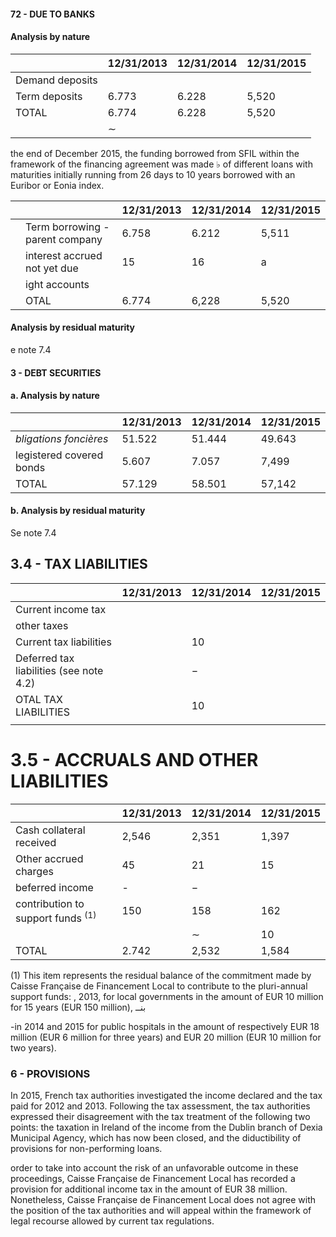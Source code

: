 #### **72 - DUE TO BANKS**

#### Analysis by nature

|                 | 12/31/2013 | 12/31/2014 | 12/31/2015 |
|-----------------|------------|------------|------------|
| Demand deposits |            |            |            |
| Term deposits   | 6.773      | 6.228      | 5,520      |
| TOTAL           | 6.774      | 6.228      | 5,520      |
|                 | $\sim$     |            |            |

the end of December 2015, the funding borrowed from SFIL within the framework of the financing agreement was made  $\flat$  of different loans with maturities initially running from 26 days to 10 years borrowed with an Euribor or Eonia index.

|  |                                 | 12/31/2013 | 12/31/2014 | 12/31/2015 |
|--|---------------------------------|------------|------------|------------|
|  | Term borrowing - parent company | 6.758      | 6.212      | 5,511      |
|  | interest accrued not yet due    | 15         | 16         | a          |
|  | ight accounts                   |            |            |            |
|  | OTAL                            | 6.774      | 6,228      | 5,520      |

#### Analysis by residual maturity

e note 7.4

#### 3 - DEBT SECURITIES

#### a. Analysis by nature

|                             | 12/31/2013 | 12/31/2014 | 12/31/2015 |
|-----------------------------|------------|------------|------------|
| <i>bligations foncières</i> | 51.522     | 51.444     | 49.643     |
| legistered covered bonds    | 5.607      | 7.057      | 7,499      |
| TOTAL                       | 57.129     | 58.501     | 57,142     |

#### b. Analysis by residual maturity

Se note 7.4

## 3.4 - TAX LIABILITIES

|                                         | 12/31/2013 | 12/31/2014 | 12/31/2015 |
|-----------------------------------------|------------|------------|------------|
| Current income tax                      |            |            |            |
| other taxes                             |            |            |            |
| Current tax liabilities                 |            | 10         |            |
| Deferred tax liabilities (see note 4.2) |            | $-$        |            |
| OTAL TAX LIABILITIES                    |            | 10         |            |
|                                         |            |            |            |

# 3.5 - ACCRUALS AND OTHER LIABILITIES

|                                              | 12/31/2013 | 12/31/2014 | 12/31/2015 |
|----------------------------------------------|------------|------------|------------|
| Cash collateral received                     | 2,546      | 2,351      | 1,397      |
| Other accrued charges                        | 45         | 21         | 15         |
| beferred income                              | -          | $-$        |            |
| contribution to support funds <sup>(1)</sup> | 150        | 158        | 162        |
|                                              |            | $\sim$     | 10         |
| TOTAL                                        | 2.742      | 2,532      | 1,584      |

(1) This item represents the residual balance of the commitment made by Caisse Française de Financement Local to contribute to the pluri-annual support funds: , 2013, for local governments in the amount of EUR 10 million for 15 years (EUR 150 million), بنــ

-in 2014 and 2015 for public hospitals in the amount of respectively EUR 18 million (EUR 6 million for three years) and EUR 20 million (EUR 10 million for two years).

### 6 - PROVISIONS

In 2015, French tax authorities investigated the income declared and the tax paid for 2012 and 2013. Following the tax assessment, the tax authorities expressed their disagreement with the tax treatment of the following two points: the taxation in Ireland of the income from the Dublin branch of Dexia Municipal Agency, which has now been closed, and the diductibility of provisions for non-performing loans.

order to take into account the risk of an unfavorable outcome in these proceedings, Caisse Française de Financement Local has recorded a provision for additional income tax in the amount of EUR 38 million. Nonetheless, Caisse Française de Financement Local does not agree with the position of the tax authorities and will appeal within the framework of legal recourse allowed by current tax regulations.